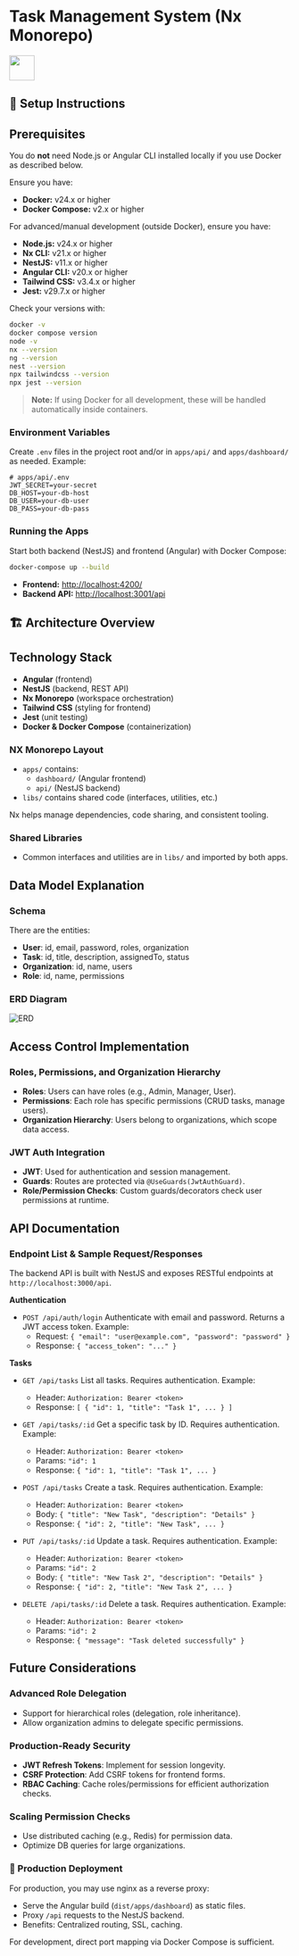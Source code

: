 # Task Management System (Nx Monorepo)

<a alt="Nx logo" href="http://localhost:4200" target="_blank" rel="noreferrer"><img src="https://raw.githubusercontent.com/nrwl/nx/master/images/nx-logo.png" width="45"></a>

## 📄 Setup Instructions

## Prerequisites

You do **not** need Node.js or Angular CLI installed locally if you use Docker as described below.

Ensure you have:

- **Docker:** v24.x or higher
- **Docker Compose:** v2.x or higher

For advanced/manual development (outside Docker), ensure you have:

- **Node.js:** v24.x or higher
- **Nx CLI:** v21.x or higher
- **NestJS:** v11.x or higher
- **Angular CLI:** v20.x or higher
- **Tailwind CSS:** v3.4.x or higher
- **Jest:** v29.7.x or higher

Check your versions with:

```bash
docker -v
docker compose version
node -v
nx --version
ng --version
nest --version
npx tailwindcss --version
npx jest --version
```

> **Note:** If using Docker for all development, these will be handled automatically inside containers.

### Environment Variables
Create `.env` files in the project root and/or in `apps/api/` and `apps/dashboard/` as needed. Example:
```env
# apps/api/.env
JWT_SECRET=your-secret
DB_HOST=your-db-host
DB_USER=your-db-user
DB_PASS=your-db-pass
```

### Running the Apps
Start both backend (NestJS) and frontend (Angular) with Docker Compose:
```bash
docker-compose up --build
```
- **Frontend:** [http://localhost:4200/](http://localhost:4200/)
- **Backend API:** [http://localhost:3001/api](http://localhost:3001/api)


## 🏗️ Architecture Overview

## Technology Stack

- **Angular** (frontend)
- **NestJS** (backend, REST API)
- **Nx Monorepo** (workspace orchestration)
- **Tailwind CSS** (styling for frontend)
- **Jest** (unit testing)
- **Docker & Docker Compose** (containerization)

### NX Monorepo Layout
- `apps/` contains:
  - `dashboard/` (Angular frontend)
  - `api/` (NestJS backend)
- `libs/` contains shared code (interfaces, utilities, etc.)

Nx helps manage dependencies, code sharing, and consistent tooling.

### Shared Libraries
- Common interfaces and utilities are in `libs/` and imported by both apps.


## Data Model Explanation

### Schema

There are the entities:

- **User**: id, email, password, roles, organization
- **Task**: id, title, description, assignedTo, status
- **Organization**: id, name, users
- **Role**: id, name, permissions

### ERD Diagram

![ERD](./docs/ERD.png)  


## Access Control Implementation

### Roles, Permissions, and Organization Hierarchy

- **Roles**: Users can have roles (e.g., Admin, Manager, User).
- **Permissions**: Each role has specific permissions (CRUD tasks, manage users).
- **Organization Hierarchy**: Users belong to organizations, which scope data access.

### JWT Auth Integration

- **JWT**: Used for authentication and session management.
- **Guards**: Routes are protected via `@UseGuards(JwtAuthGuard)`.
- **Role/Permission Checks**: Custom guards/decorators check user permissions at runtime.


## API Documentation

### Endpoint List & Sample Request/Responses

The backend API is built with NestJS and exposes RESTful endpoints at `http://localhost:3000/api`.

**Authentication**

- `POST /api/auth/login`
  Authenticate with email and password. Returns a JWT access token.
  Example:
    - Request: `{ "email": "user@example.com", "password": "password" }`
    - Response: `{ "access_token": "..." }`

**Tasks**

- `GET /api/tasks`
  List all tasks. Requires authentication.
  Example:
    - Header: `Authorization: Bearer <token>`
    - Response: `[ { "id": 1, "title": "Task 1", ... } ]`

- `GET /api/tasks/:id`
  Get a specific task by ID. Requires authentication.
  Example:
    - Header: `Authorization: Bearer <token>`
    - Params: `"id": 1`
    - Response: `{ "id": 1, "title": "Task 1", ... }`

- `POST /api/tasks`
  Create a task. Requires authentication.
  Example:
    - Header: `Authorization: Bearer <token>`
    - Body: `{ "title": "New Task", "description": "Details" }`
    - Response: `{ "id": 2, "title": "New Task", ... }`

- `PUT /api/tasks/:id`
  Update a task. Requires authentication.
  Example:
    - Header: `Authorization: Bearer <token>`
    - Params: `"id": 2`
    - Body: `{ "title": "New Task 2", "description": "Details" }`
    - Response: `{ "id": 2, "title": "New Task 2", ... }`

- `DELETE /api/tasks/:id`
  Delete a task. Requires authentication.
  Example:
    - Header: `Authorization: Bearer <token>`
    - Params: `"id": 2`
    - Response: `{ "message": "Task deleted successfully" }`


## Future Considerations

### Advanced Role Delegation

- Support for hierarchical roles (delegation, role inheritance).
- Allow organization admins to delegate specific permissions.

### Production-Ready Security

- **JWT Refresh Tokens**: Implement for session longevity.
- **CSRF Protection**: Add CSRF tokens for frontend forms.
- **RBAC Caching**: Cache roles/permissions for efficient authorization checks.

### Scaling Permission Checks

- Use distributed caching (e.g., Redis) for permission data.
- Optimize DB queries for large organizations.

### 🚀 Production Deployment

For production, you may use nginx as a reverse proxy:
- Serve the Angular build (`dist/apps/dashboard`) as static files.
- Proxy `/api` requests to the NestJS backend.
- Benefits: Centralized routing, SSL, caching.

For development, direct port mapping via Docker Compose is sufficient.
